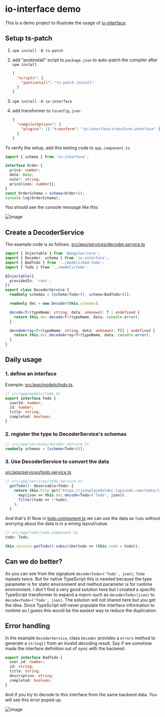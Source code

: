 # io-interface demo

This is a demo project to illustrate the usage of [io-interface](https://github.com/robturtle/io-interface).

## Setup ts-patch

1. `npm install -D ts-patch`

2. add "postinstall" script to `package.json` to auto-patch the compiler after `npm install`

   ```json
   {
     "scripts": {
       "postinstall": "ts-patch install"
     }
   }
   ```

3. `npm install -D io-interface`

4. add transformer to `tsconfig.json`

   ```json
   {
     "compilerOptions": {
       "plugins": [{ "transform": "io-interface/transform-interface" }]
     }
   }
   ```

To verify the setup, add this testing code to `app.component.ts`

```typescript
import { schema } from 'io-interface';

interface Order {
  price: number;
  date: Date;
  note?: string;
  pricelines: number[];
}
const OrderSchema = schema<Order>();
console.log(OrderSchema);
```

You should see the console message like this:

![image](https://user-images.githubusercontent.com/3524125/69911372-66148400-13cf-11ea-84f7-b9a7c84f79ee.png)

## Create a DecoderService

The example code is as follows. [src/app/services/decoder.service.ts](src/app/services/decoder.service.ts)

```typescript
import { Injectable } from '@angular/core';
import { Decoder, schema } from 'io-interface';
import { BadTodo } from '../models/bad-todo';
import { Todo } from '../models/todo';

@Injectable({
  providedIn: 'root',
})
export class DecoderService {
  readonly schemas = [schema<Todo>(), schema<BadTodo>()];

  readonly dec = new Decoder(this.schemas);

  decode<T>(typeName: string, data: unknown): T | undefined {
    return this.dec.decode<T>(typeName, data, console.error);
  }

  decodeArray<T>(typeName: string, data: unknown): T[] | undefined {
    return this.dec.decodeArray<T>(typeName, data, console.error);
  }
}
```

## Daily usage

### 1. define an interface

Example: [src/app/models/todo.ts](src/app/models/todo.ts).

```typescript
// src/app/models/todo.ts
export interface Todo {
  userId: number;
  id: number;
  title: string;
  completed: boolean;
}
```

### 2. register the type to DecoderService's schemas

```typescript
// src/app/services/decoder.service.ts
readonly schemas = [schema<Todo>()];
```

### 3. Use DecoderService to convert the data

[src/app/services/todo.service.ts](src/app/services/todo.service.ts)

```typescript
// src/app/services/todo.service.ts
  getTodo(): Observable<Todo> {
    return this.http.get('https://jsonplaceholder.typicode.com/todos/1').pipe(
      map(json => this.dec.decode<Todo>('Todo', json)),
      filter(todo => !!todo),
    );
  }
```

And that's it! Now in [todo.component.ts](src/app/todo/todo.component.ts) we can use the data as `Todo` without worrying about the data is in a wrong layout/value.

```typescript
// src/app/todo/todo.component.ts
todo: Todo;

this.service.getTodo().subscribe(todo => (this.todo = todo));
```

## Can we do better?

As you can see from the signature `decode<Todo>('Todo', json)`, `Todo` repeats twice. But for native TypeScript this is needed because the type parameter is for static environment and method parameter is for runtime environment. I don't find a very good solution here but I created a specific TypeScript transformer to expand a macro such as `decode<Todo>(json)` to `decode<Todo>('Todo', json)`. The solution will not shared here but you get the idea. Since TypeScript will never populate the interface information to runtime so I guess this would be the easiest way to reduce the duplication.

## Error handling

In the example `DecoderService`, class `Decoder` provides a `errors` method to generate a `string[]` from an invalid decoding result. Say if we somehow made the interface definition out of sync with the backend:

```typescript
export interface BadTodo {
  user_id: number;
  id: string;
  title: string;
  description: string;
  completed: boolean;
}
```

And if you try to decode to this interface from the same backend data. You will see this error poped up.

![image](https://user-images.githubusercontent.com/3524125/69911276-eb973480-13cd-11ea-89a2-31692ba81702.png)
